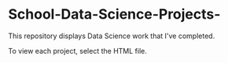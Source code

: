 # School-Data-Science-Projects-
This repository displays Data Science work that I've completed.

To view each project, select the HTML file.
